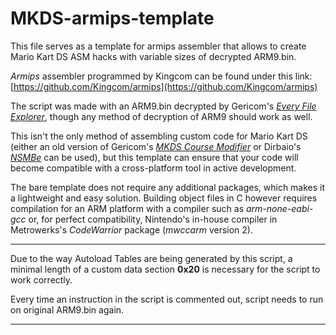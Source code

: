 
# MKDS-armips-template
This file serves as a template for armips assembler that allows to create Mario Kart DS ASM hacks with variable sizes of decrypted ARM9.bin.

*Armips* assembler programmed by Kingcom can be found under this link:
[https://github.com/Kingcom/armips](https://github.com/Kingcom/armips)

The script was made with an ARM9.bin decrypted by Gericom's [*Every File Explorer*](https://gbatemp.net/threads/release-every-file-explorer.373615/), though any method of decryption of ARM9 should work as well.

This isn't the only method of assembling custom code for Mario Kart DS (either an old version of Gericom's [*MKDS Course Modifier*](https://www.romhacking.net/utilities/1285/) or Dirbaio's [*NSMBe*](https://nsmbhd.net/download/) can be used), but this template can ensure that your code will become compatible with a cross-platform tool in active development. 

The bare template does not require any additional packages, which makes it a lightweight and easy solution. Building object files in C however requires compilation for an ARM platform with a compiler such as *arm-none-eabi-gcc* or, for perfect compatibility, Nintendo's in-house compiler in Metrowerks's *CodeWarrior* package (*mwccarm* version 2).

------------------

Due to the way Autoload Tables are being generated by this script, a minimal length of a custom data section **0x20** is necessary for the script to work correctly.

Every time an instruction in the script is commented out, script needs to run on original ARM9.bin again.

------------------
